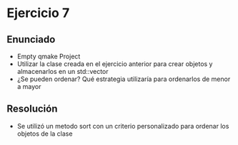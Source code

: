 # Ejercicio 7
## Enunciado
* Empty qmake Project 
* Utilizar la clase creada en el ejercicio anterior para crear objetos y almacenarlos en un std::vector
* ¿Se pueden ordenar? Qué estrategia utilizaría para ordenarlos de menor a mayor

## Resolución
* Se utilizó un metodo sort con un criterio personalizado para ordenar los objetos de la clase

